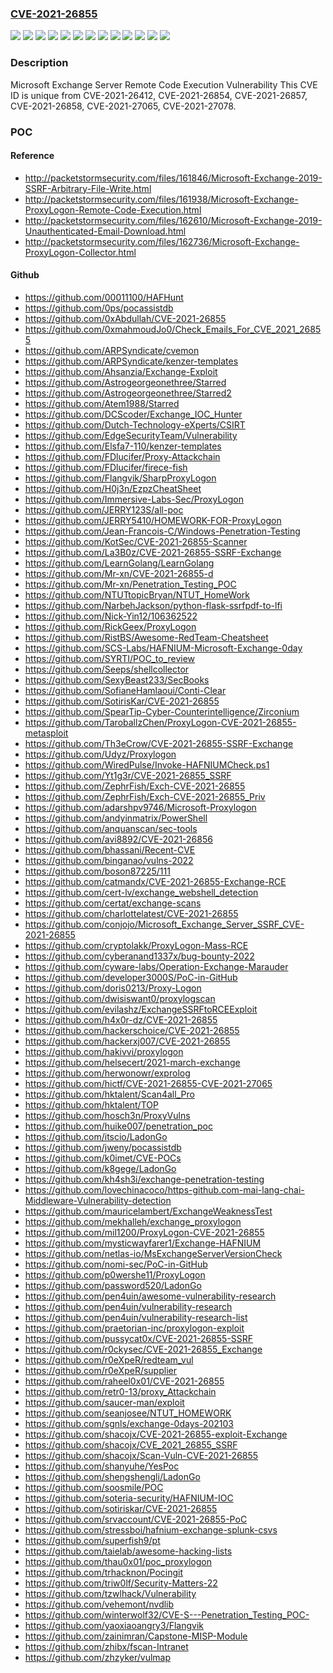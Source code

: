 ### [CVE-2021-26855](https://cve.mitre.org/cgi-bin/cvename.cgi?name=CVE-2021-26855)
![](https://img.shields.io/static/v1?label=Product&message=Microsoft%20Exchange%20Server%202013&color=blue)
![](https://img.shields.io/static/v1?label=Product&message=Microsoft%20Exchange%20Server%202016%20Cumulative%20Update%2014&color=blue)
![](https://img.shields.io/static/v1?label=Product&message=Microsoft%20Exchange%20Server%202016%20Cumulative%20Update%2015&color=blue)
![](https://img.shields.io/static/v1?label=Product&message=Microsoft%20Exchange%20Server%202016%20Cumulative%20Update%2016&color=blue)
![](https://img.shields.io/static/v1?label=Product&message=Microsoft%20Exchange%20Server%202016%20Cumulative%20Update%2018&color=blue)
![](https://img.shields.io/static/v1?label=Product&message=Microsoft%20Exchange%20Server%202016%20Cumulative%20Update%2019&color=blue)
![](https://img.shields.io/static/v1?label=Product&message=Microsoft%20Exchange%20Server%202019%20Cumulative%20Update%204&color=blue)
![](https://img.shields.io/static/v1?label=Product&message=Microsoft%20Exchange%20Server%202019%20Cumulative%20Update%205&color=blue)
![](https://img.shields.io/static/v1?label=Product&message=Microsoft%20Exchange%20Server%202019%20Cumulative%20Update%206&color=blue)
![](https://img.shields.io/static/v1?label=Product&message=Microsoft%20Exchange%20Server%202019%20Cumulative%20Update%207&color=blue)
![](https://img.shields.io/static/v1?label=Product&message=Microsoft%20Exchange%20Server%202019%20Cumulative%20Update%208&color=blue)
![](https://img.shields.io/static/v1?label=Version&message=n%2Fa&color=blue)
![](https://img.shields.io/static/v1?label=Vulnerability&message=Remote%20Code%20Execution&color=brighgreen)

### Description

Microsoft Exchange Server Remote Code Execution Vulnerability This CVE ID is unique from CVE-2021-26412, CVE-2021-26854, CVE-2021-26857, CVE-2021-26858, CVE-2021-27065, CVE-2021-27078.

### POC

#### Reference
- http://packetstormsecurity.com/files/161846/Microsoft-Exchange-2019-SSRF-Arbitrary-File-Write.html
- http://packetstormsecurity.com/files/161938/Microsoft-Exchange-ProxyLogon-Remote-Code-Execution.html
- http://packetstormsecurity.com/files/162610/Microsoft-Exchange-2019-Unauthenticated-Email-Download.html
- http://packetstormsecurity.com/files/162736/Microsoft-Exchange-ProxyLogon-Collector.html

#### Github
- https://github.com/00011100/HAFHunt
- https://github.com/0ps/pocassistdb
- https://github.com/0xAbdullah/CVE-2021-26855
- https://github.com/0xmahmoudJo0/Check_Emails_For_CVE_2021_26855
- https://github.com/ARPSyndicate/cvemon
- https://github.com/ARPSyndicate/kenzer-templates
- https://github.com/Ahsanzia/Exchange-Exploit
- https://github.com/Astrogeorgeonethree/Starred
- https://github.com/Astrogeorgeonethree/Starred2
- https://github.com/Atem1988/Starred
- https://github.com/DCScoder/Exchange_IOC_Hunter
- https://github.com/Dutch-Technology-eXperts/CSIRT
- https://github.com/EdgeSecurityTeam/Vulnerability
- https://github.com/Elsfa7-110/kenzer-templates
- https://github.com/FDlucifer/Proxy-Attackchain
- https://github.com/FDlucifer/firece-fish
- https://github.com/Flangvik/SharpProxyLogon
- https://github.com/H0j3n/EzpzCheatSheet
- https://github.com/Immersive-Labs-Sec/ProxyLogon
- https://github.com/JERRY123S/all-poc
- https://github.com/JERRY5410/HOMEWORK-FOR-ProxyLogon
- https://github.com/Jean-Francois-C/Windows-Penetration-Testing
- https://github.com/KotSec/CVE-2021-26855-Scanner
- https://github.com/La3B0z/CVE-2021-26855-SSRF-Exchange
- https://github.com/LearnGolang/LearnGolang
- https://github.com/Mr-xn/CVE-2021-26855-d
- https://github.com/Mr-xn/Penetration_Testing_POC
- https://github.com/NTUTtopicBryan/NTUT_HomeWork
- https://github.com/NarbehJackson/python-flask-ssrfpdf-to-lfi
- https://github.com/Nick-Yin12/106362522
- https://github.com/RickGeex/ProxyLogon
- https://github.com/RistBS/Awesome-RedTeam-Cheatsheet
- https://github.com/SCS-Labs/HAFNIUM-Microsoft-Exchange-0day
- https://github.com/SYRTI/POC_to_review
- https://github.com/Seeps/shellcollector
- https://github.com/SexyBeast233/SecBooks
- https://github.com/SofianeHamlaoui/Conti-Clear
- https://github.com/SotirisKar/CVE-2021-26855
- https://github.com/SpearTip-Cyber-Counterintelligence/Zirconium
- https://github.com/TaroballzChen/ProxyLogon-CVE-2021-26855-metasploit
- https://github.com/Th3eCrow/CVE-2021-26855-SSRF-Exchange
- https://github.com/Udyz/Proxylogon
- https://github.com/WiredPulse/Invoke-HAFNIUMCheck.ps1
- https://github.com/Yt1g3r/CVE-2021-26855_SSRF
- https://github.com/ZephrFish/Exch-CVE-2021-26855
- https://github.com/ZephrFish/Exch-CVE-2021-26855_Priv
- https://github.com/adarshpv9746/Microsoft-Proxylogon
- https://github.com/andyinmatrix/PowerShell
- https://github.com/anquanscan/sec-tools
- https://github.com/avi8892/CVE-2021-26856
- https://github.com/bhassani/Recent-CVE
- https://github.com/binganao/vulns-2022
- https://github.com/boson87225/111
- https://github.com/catmandx/CVE-2021-26855-Exchange-RCE
- https://github.com/cert-lv/exchange_webshell_detection
- https://github.com/certat/exchange-scans
- https://github.com/charlottelatest/CVE-2021-26855
- https://github.com/conjojo/Microsoft_Exchange_Server_SSRF_CVE-2021-26855
- https://github.com/cryptolakk/ProxyLogon-Mass-RCE
- https://github.com/cyberanand1337x/bug-bounty-2022
- https://github.com/cyware-labs/Operation-Exchange-Marauder
- https://github.com/developer3000S/PoC-in-GitHub
- https://github.com/doris0213/Proxy-Logon
- https://github.com/dwisiswant0/proxylogscan
- https://github.com/evilashz/ExchangeSSRFtoRCEExploit
- https://github.com/h4x0r-dz/CVE-2021-26855
- https://github.com/hackerschoice/CVE-2021-26855
- https://github.com/hackerxj007/CVE-2021-26855
- https://github.com/hakivvi/proxylogon
- https://github.com/helsecert/2021-march-exchange
- https://github.com/herwonowr/exprolog
- https://github.com/hictf/CVE-2021-26855-CVE-2021-27065
- https://github.com/hktalent/Scan4all_Pro
- https://github.com/hktalent/TOP
- https://github.com/hosch3n/ProxyVulns
- https://github.com/huike007/penetration_poc
- https://github.com/itscio/LadonGo
- https://github.com/jweny/pocassistdb
- https://github.com/k0imet/CVE-POCs
- https://github.com/k8gege/LadonGo
- https://github.com/kh4sh3i/exchange-penetration-testing
- https://github.com/lovechinacoco/https-github.com-mai-lang-chai-Middleware-Vulnerability-detection
- https://github.com/mauricelambert/ExchangeWeaknessTest
- https://github.com/mekhalleh/exchange_proxylogon
- https://github.com/mil1200/ProxyLogon-CVE-2021-26855
- https://github.com/mysticwayfarer1/Exchange-HAFNIUM
- https://github.com/netlas-io/MsExchangeServerVersionCheck
- https://github.com/nomi-sec/PoC-in-GitHub
- https://github.com/p0wershe11/ProxyLogon
- https://github.com/password520/LadonGo
- https://github.com/pen4uin/awesome-vulnerability-research
- https://github.com/pen4uin/vulnerability-research
- https://github.com/pen4uin/vulnerability-research-list
- https://github.com/praetorian-inc/proxylogon-exploit
- https://github.com/pussycat0x/CVE-2021-26855-SSRF
- https://github.com/r0ckysec/CVE-2021-26855_Exchange
- https://github.com/r0eXpeR/redteam_vul
- https://github.com/r0eXpeR/supplier
- https://github.com/raheel0x01/CVE-2021-26855
- https://github.com/retr0-13/proxy_Attackchain
- https://github.com/saucer-man/exploit
- https://github.com/seanjosee/NTUT_HOMEWORK
- https://github.com/sgnls/exchange-0days-202103
- https://github.com/shacojx/CVE-2021-26855-exploit-Exchange
- https://github.com/shacojx/CVE_2021_26855_SSRF
- https://github.com/shacojx/Scan-Vuln-CVE-2021-26855
- https://github.com/shanyuhe/YesPoc
- https://github.com/shengshengli/LadonGo
- https://github.com/soosmile/POC
- https://github.com/soteria-security/HAFNIUM-IOC
- https://github.com/sotiriskar/CVE-2021-26855
- https://github.com/srvaccount/CVE-2021-26855-PoC
- https://github.com/stressboi/hafnium-exchange-splunk-csvs
- https://github.com/superfish9/pt
- https://github.com/taielab/awesome-hacking-lists
- https://github.com/thau0x01/poc_proxylogon
- https://github.com/trhacknon/Pocingit
- https://github.com/triw0lf/Security-Matters-22
- https://github.com/tzwlhack/Vulnerability
- https://github.com/vehemont/nvdlib
- https://github.com/winterwolf32/CVE-S---Penetration_Testing_POC-
- https://github.com/yaoxiaoangry3/Flangvik
- https://github.com/zainimran/Capstone-MISP-Module
- https://github.com/zhibx/fscan-Intranet
- https://github.com/zhzyker/vulmap

